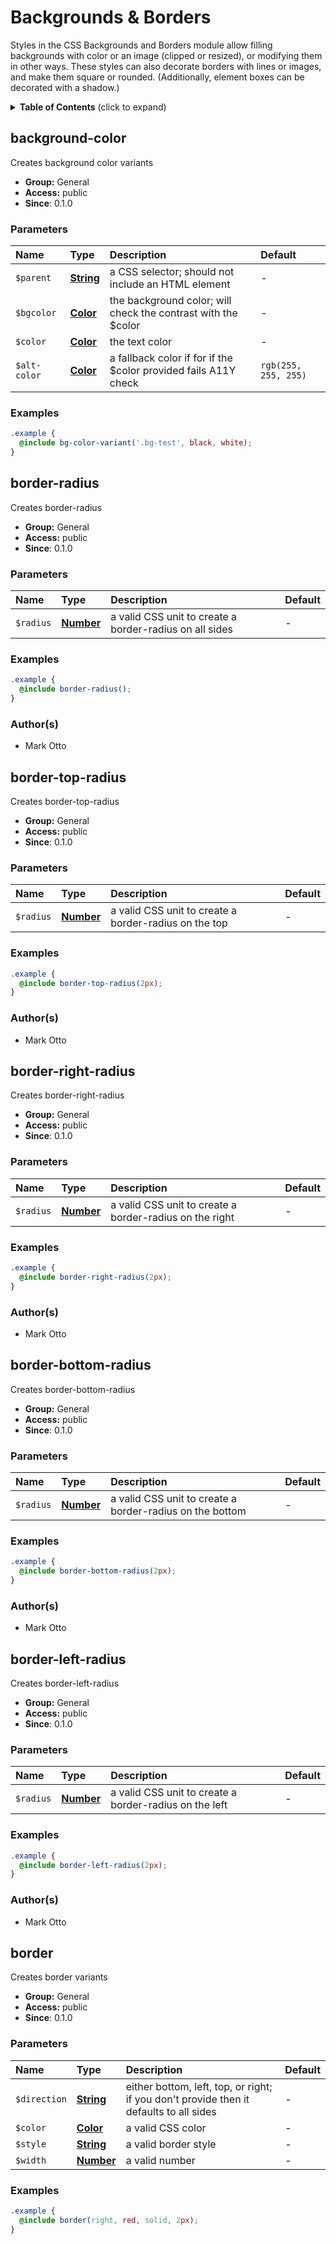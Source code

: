# Backgrounds & Borders

Styles in the CSS Backgrounds and Borders module allow filling backgrounds with color or an image (clipped or resized), or modifying them in other ways. These styles can also decorate borders with lines or images, and make them square or rounded. (Additionally, element boxes can be decorated with a shadow.)

<details>
	<summary><strong>Table of Contents</strong> (click to expand)</summary>

* [background-color](#background-color)
* [border-radius](#border-radius)
* [border-top-radius](#border-top-radius)
* [border-right-radius](#border-right-radius)
* [border-bottom-radius](#border-bottom-radius)
* [border-left-radius](#border-left-radius)
* [border](#border)

</details>

## background-color

Creates background color variants

* **Group:** General
* **Access:** public
* **Since**: 0.1.0

### Parameters

| Name         | Type                                                             | Description                                                     | Default              |
| :----------- | :--------------------------------------------------------------- | :-------------------------------------------------------------- | :------------------- |
| `$parent`    | **[String](https://sass-lang.com/documentation/values/strings)** | a CSS selector; should not include an HTML element              | -                    |
| `$bgcolor`   | **[Color](https://sass-lang.com/documentation/values/colors)**   | the background color; will check the contrast with the $color   | -                    |
| `$color`     | **[Color](https://sass-lang.com/documentation/values/colors)**   | the text color                                                  | -                    |
| `$alt-color` | **[Color](https://sass-lang.com/documentation/values/colors)**   | a fallback color if for if the $color provided fails A11Y check | `rgb(255, 255, 255)` |

### Examples

```scss
.example {
  @include bg-color-variant('.bg-test', black, white);
}
```

## border-radius

Creates border-radius

* **Group:** General
* **Access:** public
* **Since**: 0.1.0

### Parameters

| Name      | Type                                                             | Description                                             | Default   |
| :-------- | :--------------------------------------------------------------- | :------------------------------------------------------ | :-------- |
| `$radius` | **[Number](https://sass-lang.com/documentation/values/numbers)** | a valid CSS unit to create a border-radius on all sides | -         |

### Examples

```scss
.example {
  @include border-radius();
}
```

### Author(s)

* Mark Otto

## border-top-radius

Creates border-top-radius

* **Group:** General
* **Access:** public
* **Since**: 0.1.0

### Parameters

| Name      | Type                                                             | Description                                           | Default |
| :-------- | :--------------------------------------------------------------- | :---------------------------------------------------- | :------ |
| `$radius` | **[Number](https://sass-lang.com/documentation/values/numbers)** | a valid CSS unit to create a border-radius on the top | -       |

### Examples

```scss
.example {
  @include border-top-radius(2px);
}
```

### Author(s)

* Mark Otto

## border-right-radius

Creates border-right-radius

* **Group:** General
* **Access:** public
* **Since**: 0.1.0

### Parameters

| Name      | Type                                                             | Description                                             | Default |
| :-------- | :--------------------------------------------------------------- | :------------------------------------------------------ | :------ |
| `$radius` | **[Number](https://sass-lang.com/documentation/values/numbers)** | a valid CSS unit to create a border-radius on the right | -       |

### Examples

```scss
.example {
  @include border-right-radius(2px);
}
```

### Author(s)

* Mark Otto

## border-bottom-radius

Creates border-bottom-radius

* **Group:** General
* **Access:** public
* **Since**: 0.1.0

### Parameters

| Name      | Type                                                             | Description                                              | Default |
| :-------- | :--------------------------------------------------------------- | :------------------------------------------------------- | :------ |
| `$radius` | **[Number](https://sass-lang.com/documentation/values/numbers)** | a valid CSS unit to create a border-radius on the bottom | -       |

### Examples

```scss
.example {
  @include border-bottom-radius(2px);
}
```

### Author(s)

* Mark Otto

## border-left-radius

Creates border-left-radius

* **Group:** General
* **Access:** public
* **Since**: 0.1.0

### Parameters

| Name      | Type                                                             | Description                                            | Default |
| :-------- | :--------------------------------------------------------------- | :----------------------------------------------------- | :------ |
| `$radius` | **[Number](https://sass-lang.com/documentation/values/numbers)** | a valid CSS unit to create a border-radius on the left | -       |

### Examples

```scss
.example {
  @include border-left-radius(2px);
}
```

### Author(s)

* Mark Otto

## border

Creates border variants

* **Group:** General
* **Access:** public
* **Since**: 0.1.0

### Parameters

| Name         | Type                                                             | Description                                                                            | Default |
| :----------- | :--------------------------------------------------------------- | :------------------------------------------------------------------------------------- | :------ |
| `$direction` | **[String](https://sass-lang.com/documentation/values/strings)** | either bottom, left, top, or right; if you don't provide then it defaults to all sides | -       |
| `$color`     | **[Color](https://sass-lang.com/documentation/values/colors)**   | a valid CSS color                                                                      | -       |
| `$style`     | **[String](https://sass-lang.com/documentation/values/strings)** | a valid border style                                                                   | -       |
| `$width`     | **[Number](https://sass-lang.com/documentation/values/numbers)** | a valid number                                                                         | -       |

### Examples

```scss
.example {
  @include border(right, red, solid, 2px);
}
```
